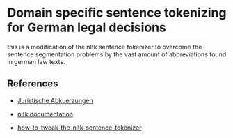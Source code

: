 # Domain specific sentence tokenizing for German legal decisions

this is a modification of the nltk sentence tokenizer to overcome the 
sentence segmentation problems by the vast amount of abbreviations
found in german law texts.



## References

* [Juristische Abkuerzungen](http://www.juristische-abkuerzungen.de)

* [nltk documentation](http://www.nltk.org/_modules/nltk/tokenize/punkt.html)

* [how-to-tweak-the-nltk-sentence-tokenizer](http://stackoverflow.com/questions/14095971/how-to-tweak-the-nltk-sentence-tokenizer)


